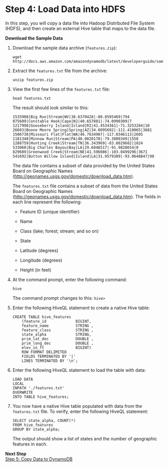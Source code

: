 # Step 4: Load Data into HDFS<a name="EMRforDynamoDB.Tutorial.LoadDataIntoHDFS"></a>

In this step, you will copy a data file into Hadoop Distributed File System \(HDFS\), and then create an external Hive table that maps to the data file\.

**Download the Sample Data**

1. Download the sample data archive \(`features.zip`\):

   ```
   wget http://docs.aws.amazon.com/amazondynamodb/latest/developerguide/samples/features.zip
   ```

1. Extract the `features.txt` file from the archive:

   ```
   unzip features.zip
   ```

1. View the first few lines of the `features.txt` file:

   ```
   head features.txt
   ```

   The result should look similar to this:

   ```
   1535908|Big Run|Stream|WV|38.6370428|-80.8595469|794
   875609|Constable Hook|Cape|NJ|40.657881|-74.0990309|7
   1217998|Gooseberry Island|Island|RI|41.4534361|-71.3253284|10
   26603|Boone Moore Spring|Spring|AZ|34.0895692|-111.410065|3681
   1506738|Missouri Flat|Flat|WA|46.7634987|-117.0346113|2605
   1181348|Minnow Run|Stream|PA|40.0820178|-79.3800349|1558
   1288759|Hunting Creek|Stream|TN|36.343969|-83.8029682|1024
   533060|Big Charles Bayou|Bay|LA|29.6046517|-91.9828654|0
   829689|Greenwood Creek|Stream|NE|41.596086|-103.0499296|3671
   541692|Button Willow Island|Island|LA|31.9579389|-93.0648847|98
   ```

   The data file contains a subset of data provided by the United States Board on Geographic Names \([http://geonames\.usgs\.gov/domestic/download\_data\.htm](http://geonames.usgs.gov/domestic/download_data.htm)\)\.

   The `features.txt` file contains a subset of data from the United States Board on Geographic Names \([http://geonames\.usgs\.gov/domestic/download\_data\.htm](http://geonames.usgs.gov/domestic/download_data.htm)\)\. The fields in each line represent the following:

   + Feature ID \(unique identifier\)

   + Name

   + Class \(lake; forest; stream; and so on\)

   + State

   + Latitude \(degrees\)

   + Longitude \(degrees\)

   + Height \(in feet\)

1. At the command prompt, enter the following command:

   ```
   hive
   ```

   The command prompt changes to this: `hive>` 

1. Enter the following HiveQL statement to create a native Hive table:

   ```
   CREATE TABLE hive_features 
       (feature_id             BIGINT,
       feature_name            STRING ,
       feature_class           STRING ,
       state_alpha             STRING,
       prim_lat_dec            DOUBLE ,
       prim_long_dec           DOUBLE ,
       elev_in_ft              BIGINT)
       ROW FORMAT DELIMITED 
       FIELDS TERMINATED BY '|'
       LINES TERMINATED BY '\n';
   ```

1. Enter the following HiveQL statement to load the table with data:

   ```
   LOAD DATA 
   LOCAL 
   INPATH './features.txt' 
   OVERWRITE 
   INTO TABLE hive_features;
   ```

1. You now have a native Hive table populated with data from the `features.txt` file\. To verify, enter the following HiveQL statement:

   ```
   SELECT state_alpha, COUNT(*) 
   FROM hive_features 
   GROUP BY state_alpha;
   ```

   The output should show a list of states and the number of geographic features in each\.

**Next Step**  
[Step 5: Copy Data to DynamoDB](EMRforDynamoDB.Tutorial.CopyDataToDDB.md)